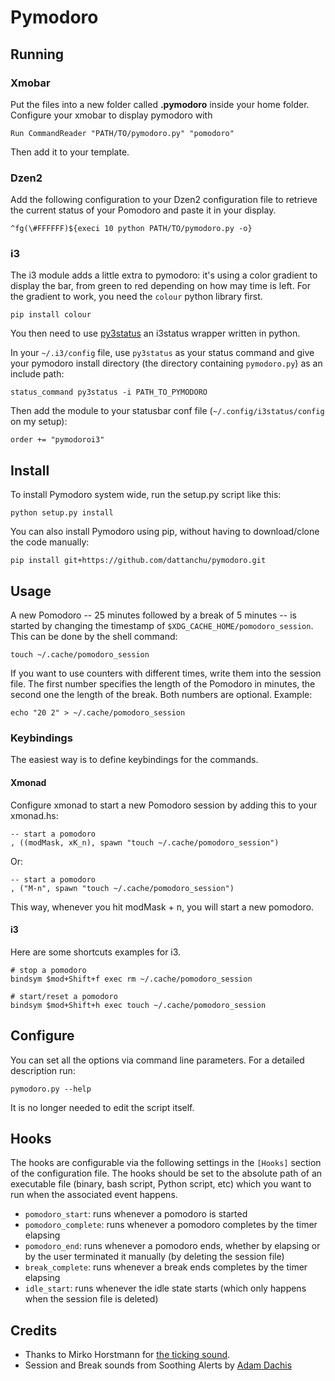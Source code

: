 # Pymodoro

## Running

### Xmobar

Put the files into a new folder called **.pymodoro** inside your home folder.
Configure your xmobar to display pymodoro with

    Run CommandReader "PATH/TO/pymodoro.py" "pomodoro"

Then add it to your template.

### Dzen2

Add the following configuration to your Dzen2 configuration file to retrieve the current status of your Pomodoro and paste it in your display.

    ^fg(\#FFFFFF)${execi 10 python PATH/TO/pymodoro.py -o}

### i3

The i3 module adds a little extra to pymodoro: it's using a color gradient to
display the bar, from green to red depending on how may time is left. For the
gradient to work, you need the `colour` python library first.

    pip install colour

You then need to use [py3status](https://github.com/ultrabug/py3status) an
i3status wrapper written in python.

In your `~/.i3/config` file, use `py3status` as your status command and give
your pymodoro install directory (the directory containing `pymodoro.py`) as an
include path:

    status_command py3status -i PATH_TO_PYMODORO

Then add the module to your statusbar conf file (`~/.config/i3status/config` on my setup):

    order += "pymodoroi3"

## Install

To install Pymodoro system wide, run the setup.py script like this:

    python setup.py install

You can also install Pymodoro using pip, without having to download/clone the
code manually:

    pip install git+https://github.com/dattanchu/pymodoro.git

## Usage

A new Pomodoro -- 25 minutes followed by a break of 5 minutes -- is started by
changing the timestamp of `$XDG_CACHE_HOME/pomodoro_session`. This can be done
by the shell command:

    touch ~/.cache/pomodoro_session

If you want to use counters with different times, write them into the session
file. The first number specifies the length of the Pomodoro in minutes, the
second one the length of the break. Both numbers are optional. Example:

    echo "20 2" > ~/.cache/pomodoro_session

### Keybindings

The easiest way is to define keybindings for the commands.

#### Xmonad

Configure xmonad to start a new Pomodoro session by adding this to your
xmonad.hs:

    -- start a pomodoro
    , ((modMask, xK_n), spawn "touch ~/.cache/pomodoro_session")

Or:

    -- start a pomodoro
    , ("M-n", spawn "touch ~/.cache/pomodoro_session")

This way, whenever you hit modMask + n, you will start a new pomodoro.

#### i3

Here are some shortcuts examples for i3.

    # stop a pomodoro
    bindsym $mod+Shift+f exec rm ~/.cache/pomodoro_session

    # start/reset a pomodoro
    bindsym $mod+Shift+h exec touch ~/.cache/pomodoro_session

## Configure

You can set all the options via command line parameters. For a detailed
description run:

    pymodoro.py --help

It is no longer needed to edit the script itself.

## Hooks

The hooks are configurable via the following settings in the `[Hooks]` section
of the configuration file. The hooks should be set to the absolute path of an
executable file (binary, bash script, Python script, etc) which you want to run
when the associated event happens.

- `pomodoro_start`: runs whenever a pomodoro is started
- `pomodoro_complete`: runs whenever a pomodoro completes by the timer
  elapsing
- `pomodoro_end`: runs whenever a pomodoro ends, whether by elapsing or by
  the user terminated it manually (by deleting the session file)
- `break_complete`: runs whenever a break ends completes by the timer elapsing
- `idle_start`: runs whenever the idle state starts (which only happens when
  the session file is deleted)

## Credits

* Thanks to Mirko Horstmann for [the ticking
  sound](http://www.freesound.org/people/m1rk0/sounds/50070/).
* Session and Break sounds from Soothing Alerts by [Adam
  Dachis](http://adachis.kinja.com)
